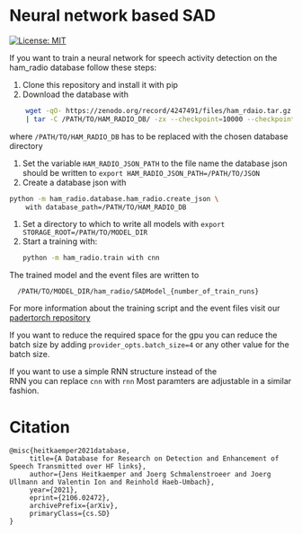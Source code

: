 # Neural network based SAD

[![License: MIT](https://img.shields.io/badge/License-MIT-blue.svg)](https://github.com/fgnt/lazy_dataset/blob/master/LICENSE)

If you want to train a neural network for speech activity detection 
on the ham_radio database follow these steps:
1. Clone this repository and install it with pip
1. Download the database with 
```bash
    wget -qO- https://zenodo.org/record/4247491/files/ham_rdaio.tar.gz.parta{a,b,c,d,e} \
	| tar -C /PATH/TO/HAM_RADIO_DB/ -zx --checkpoint=10000 --checkpoint-action=echo="%u/5530000 %c"
``` 
where `/PATH/TO/HAM_RADIO_DB` has to be replaced with the chosen 
database directory
1. Set the variable ```HAM_RADIO_JSON_PATH``` to the file name the database json
should be written to
    ```export HAM_RADIO_JSON_PATH=/PATH/TO/JSON```
1. Create a database json with
```bash
python -m ham_radio.database.ham_radio.create_json \
    with database_path=/PATH/TO/HAM_RADIO_DB
```
1. Set a directory to which to write all models with
    ```export STORAGE_ROOT=/PATH/TO/MODEL_DIR```
1. Start a training with:
    ```bash
    python -m ham_radio.train with cnn
    ``` 
The trained model and the event files are written to 
```
  /PATH/TO/MODEL_DIR/ham_radio/SADModel_{number_of_train_runs}
```
 For more information about the training script and the event files visit 
 our [padertorch repository](https://github.com/fgnt/padertorch)
 
 If you want to reduce the required space for the gpu you can reduce 
 the batch size by adding ```provider_opts.batch_size=4``` or any other 
 value for the batch size.
   
 If you want to use a simple RNN structure instead of the  
 RNN you can replace ```cnn```  with ```rnn```
 Most paramters are adjustable in a similar fashion.
 
 # Citation
 ```
 @misc{heitkaemper2021database,
      title={A Database for Research on Detection and Enhancement of Speech Transmitted over HF links}, 
      author={Jens Heitkaemper and Joerg Schmalenstroeer and Joerg Ullmann and Valentin Ion and Reinhold Haeb-Umbach},
      year={2021},
      eprint={2106.02472},
      archivePrefix={arXiv},
      primaryClass={cs.SD}
}
```